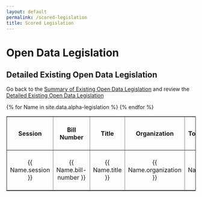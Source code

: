 ```yaml
---
layout: default
permalink: /scored-legislation
title: Scored Legislation
---
```


# Open Data Legislation
## Detailed Existing Open Data Legislation
Go back to the <a target="_blank" href="/legislation">Summary of Existing Open Data Legislation</a> and review the <a target="_blank" href="/detailed-legislation">Detailed Existing Open Data Legislation</a>
<table cellpadding="10" border="1">
	<tr>
		<th>Session</th>
		<th>Bill Number</th>
		<th>Title</th>
		<th>Organization</th>
		<th>Total Score</th>
		<th>Score Public Default</th>
		<th>Score Tech Standards</th>
		<th>Score Accounting Standards</th>
		<th>Score Metadata Standards</th>
		<th>Score Annual Report</th>
		<th>Score Bi-Annual Report</th>
		<th>Score Incentives</th>
		<th>Score Passed House</th>
		<th>Score Passed Senate</th>
		<th>Score Signed Law</th>
	</tr>
{% for Name in site.data.alpha-legislation %}
  <tr>
  	<td width="06%" align="center">{{ Name.session }}</td>
  	<td width="06%" align="center">{{ Name.bill-number }}</td>
  	<td width="17%" align="center">{{ Name.title }}</td>
  	<td width="06%" align="center">{{ Name.organization }}</td>
  	<td width="05%" align="center">{{ Name.score }}</td>
  	<td width="05%" align="center">{{ Name.public-default }}</td>
  	<td width="05%" align="center">{{ Name.tech-standards }}</td>
  	<td width="05%" align="center">{{ Name.accounting-standards }}</td>
  	<td width="05%" align="center">{{ Name.metadata-standards }}</td>
  	<td width="05%" align="center">{{ Name.annual-report }}</td>
  	<td width="05%" align="center">{{ Name.bi-annual-meetings }}</td>
  	<td width="05%" align="center">{{ Name.incentives }}</td>
  	<td width="05%" align="center">{{ Name.passed-house }}</td>
  	<td width="05%" align="center">{{ Name.passed-senate }}</td>
  	<td width="05%" align="center">{{ Name.signed-law }}</td>
  </tr>
{% endfor %}

